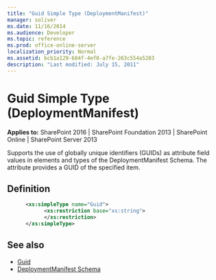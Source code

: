 ```yaml
---
title: "Guid Simple Type (DeploymentManifest)"
manager: soliver
ms.date: 11/16/2014
ms.audience: Developer
ms.topic: reference
ms.prod: office-online-server
localization_priority: Normal
ms.assetid: bcb1a129-684f-4ef8-a7fe-263c554a5203
description: "Last modified: July 15, 2011"
---
```


# Guid Simple Type (DeploymentManifest)
  
**Applies to:** SharePoint 2016 | SharePoint Foundation 2013 | SharePoint Online | SharePoint Server 2013
  
Supports the use of globally unique identifiers (GUIDs) as attribute field values in elements and types of the DeploymentManifest Schema. The attribute provides a GUID of the specified item.

## Definition

```XML
      <xs:simpleType name="Guid">
            <xs:restriction base="xs:string">
            </xs:restriction>
      </xs:simpleType>
```

## See also

- [Guid](https://msdn2.microsoft.com/library/cey1zx63)
- [DeploymentManifest Schema](deploymentmanifest-schema.md)

